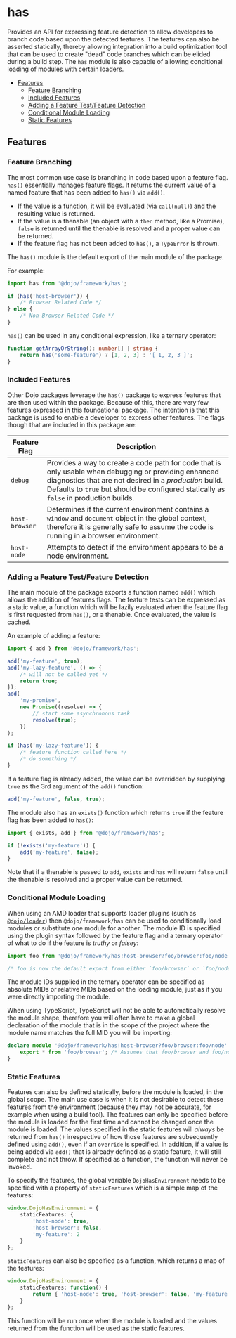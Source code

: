 # has

Provides an API for expressing feature detection to allow developers to branch code based upon the
detected features. The features can also be asserted statically, thereby allowing integration into a build
optimization tool that can be used to create "dead" code branches which can be elided during a build
step. The `has` module is also capable of allowing conditional loading of modules with certain loaders.

-   [Features](#features)
    -   [Feature Branching](#feature-branching)
    -   [Included Features](#included-features)
    -   [Adding a Feature Test/Feature Detection](#adding-a-feature-testfeature-detection)
    -   [Conditional Module Loading](#conditional-module-loading)
    -   [Static Features](#static-features)

## Features

### Feature Branching

The most common use case is branching in code based upon a feature flag. `has()` essentially manages feature
flags. It returns the current value of a named feature that has been added to `has()` via `add()`.

-   If the value is a function, it will be evaluated (via `call(null)`) and the resulting value is returned.
-   If the value is a thenable (an object with a `then` method, like a Promise), `false` is returned until
    the thenable is resolved and a proper value can be returned.
-   If the feature flag has not been added to `has()`, a `TypeError` is thrown.

The `has()` module is the default export of the main module of the package.

For example:

```typescript
import has from '@dojo/framework/has';

if (has('host-browser')) {
	/* Browser Related Code */
} else {
	/* Non-Browser Related Code */
}
```

`has()` can be used in any conditional expression, like a ternary operator:

```typescript
function getArrayOrString(): number[] | string {
	return has('some-feature') ? [1, 2, 3] : '[ 1, 2, 3 ]';
}
```

### Included Features

Other Dojo packages leverage the `has()` package to express features that are then used within the package. Because
of this, there are very few features expressed in this foundational package. The intention is that this package is
used to enable a developer to express other features. The flags though that are included in this package are:

| Feature Flag   | Description                                                                                                                                                                                                                                              |
| -------------- | -------------------------------------------------------------------------------------------------------------------------------------------------------------------------------------------------------------------------------------------------------- |
| `debug`        | Provides a way to create a code path for code that is only usable when debugging or providing enhanced diagnostics that are not desired in a _production_ build. Defaults to `true` but should be configured statically as `false` in production builds. |
| `host-browser` | Determines if the current environment contains a `window` and `document` object in the global context, therefore it is generally safe to assume the code is running in a browser environment.                                                            |
| `host-node`    | Attempts to detect if the environment appears to be a node environment.                                                                                                                                                                                  |

### Adding a Feature Test/Feature Detection

The main module of the package exports a function named `add()` which allows the addition of features flags. The feature
tests can be expressed as a static value, a function which will be lazily evaluated when the feature flag is first
requested from `has()`, or a thenable. Once evaluated, the value is cached.

An example of adding a feature:

```typescript
import { add } from '@dojo/framework/has';

add('my-feature', true);
add('my-lazy-feature', () => {
	/* will not be called yet */
	return true;
});
add(
	'my-promise',
	new Promise((resolve) => {
		// start some asynchronous task
		resolve(true);
	})
);

if (has('my-lazy-feature')) {
	/* feature function called here */
	/* do something */
}
```

If a feature flag is already added, the value can be overridden by supplying `true` as the 3rd argument of the `add()`
function:

```typescript
add('my-feature', false, true);
```

The module also has an `exists()` function which returns `true` if the feature flag has been added to `has()`:

```typescript
import { exists, add } from '@dojo/framework/has';

if (!exists('my-feature')) {
	add('my-feature', false);
}
```

Note that if a thenable is passed to `add`, `exists` and `has` will return `false` until the thenable is resolved and a
proper value can be returned.

### Conditional Module Loading

When using an AMD loader that supports loader plugins (such as [`@dojo/loader`](https://github.com/dojo/loader)) then
`@dojo/framework/has` can be used to conditionally load modules or substitute one module for another. The module ID is specified
using the plugin syntax followed by the feature flag and a ternary operator of what to do if the feature is _truthy_
or _falsey_:

```typescript
import foo from '@dojo/framework/has!host-browser?foo/browser:foo/node';

/* foo is now the default export from either `foo/browser` or `foo/node` */
```

The module IDs supplied in the ternary operator can be specified as absolute MIDs or relative MIDs based on the loading
module, just as if you were directly importing the module.

When using TypeScript, TypeScript will not be able to automatically resolve the module shape, therefore you will often
have to make a global declaration of the module that is in the scope of the project where the module name matches the
full MID you will be importing:

```typescript
declare module '@dojo/framework/has!host-browser?foo/browser:foo/node' {
	export * from 'foo/browser'; /* Assumes that foo/browser and foo/node have the same shape */
}
```

### Static Features

Features can also be defined statically, before the module is loaded, in the global scope. The main use case is when
it is not desirable to detect these features from the environment (because they may not be accurate, for example when using
a build tool). The features can only be specified before the module is loaded for the first time and cannot be
changed once the module is loaded. The values specified in the static features will _always_ be returned from `has()`
irrespective of how those features are subsequently defined using `add()`, even if an `override` is specified. In addition,
if a value is being added via `add()` that is already defined as a static feature, it will still complete and not throw.
If specified as a function, the function will never be invoked.

To specify the features, the global variable `DojoHasEnvironment` needs to be specified with a property of `staticFeatures`
which is a simple map of the features:

```typescript
window.DojoHasEnvironment = {
	staticFeatures: {
		'host-node': true,
		'host-browser': false,
		'my-feature': 2
	}
};
```

`staticFeatures` can also be specified as a function, which returns a map of the features:

```typescript
window.DojoHasEnvironment = {
	staticFeatures: function() {
		return { 'host-node': true, 'host-browser': false, 'my-feature': 2 };
	}
};
```

This function will be run once when the module is loaded and the values returned from the function will be used as the
static features.

<!-- doc-viewer-config
{
	"api": "docs/has/api.json"
}
